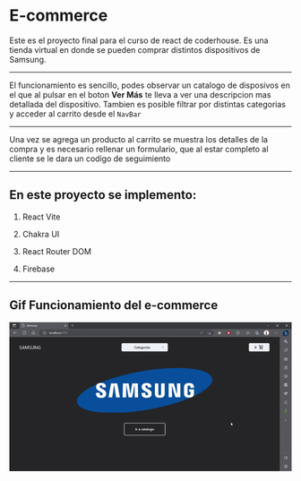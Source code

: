 # E-commerce

Este es el proyecto final para el curso de react de coderhouse. Es una tienda virtual en donde se pueden comprar distintos dispositivos de Samsung.

---

El funcionamiento es sencillo, podes observar un catalogo de disposivos en el que al pulsar en el boton **Ver Más** te lleva a ver una descripcion mas detallada del dispositivo. Tambien es posible filtrar por distintas categorias y acceder al carrito desde el `NavBar`

---

Una vez se agrega un producto al carrito se muestra los detalles de la compra y es necesario rellenar un formulario, que al estar completo al cliente se le dara un codigo de seguimiento

---

## En este proyecto se implemento:

1. React Vite

2. Chakra UI

3. React Router DOM

4. Firebase

---
## Gif Funcionamiento del e-commerce

![](./src/assets/funcionamiento-ecommerce.gif)